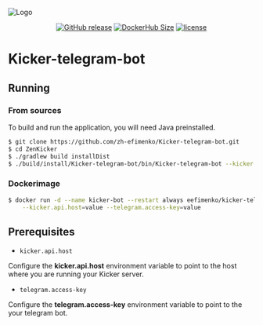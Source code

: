![Logo](https://github.com/zh-efimenko/Kicker-telegram-bot/blob/master/docs/logo.png?raw=true)    
  
  
<p align="center">
    <a href="https://github.com/zh-efimenko/ZenKicker-telegram-bot/releases"><img alt="GitHub release" src="https://img.shields.io/github/release/zh-efimenko/Kicker-telegram-bot.svg"></a>
    <a href="https://hub.docker.com/r/zensoftio/kicker"><img alt="DockerHub Size" src="https://img.shields.io/microbadger/image-size/image-size/eefimenko/kicker-telegram-bot.svg"></a>
    <a href="https://github.com/zh-efimenko/ZenKicker-telegram-bot/blob/master/LICENSE.txt"><img alt="license" src="https://img.shields.io/github/license/zh-efimenko/Kicker-telegram-bot.svg"></a>
</p>

# Kicker-telegram-bot

## Running

### From sources

To build and run the application, you will need Java preinstalled.

```bash
$ git clone https://github.com/zh-efimenko/Kicker-telegram-bot.git  
$ cd ZenKicker  
$ ./gradlew build installDist  
$ ./build/install/Kicker-telegram-bot/bin/Kicker-telegram-bot --kicker.api.host=value --telegram.access-key=value
```

### Dockerimage

```bash
$ docker run -d --name kicker-bot --restart always eefimenko/kicker-telegram-bot \
	--kicker.api.host=value --telegram.access-key=value
```

## Prerequisites

* `kicker.api.host`

Configure the **kicker.api.host** environment variable to point to the host where 
you are running your Kicker server. 

* `telegram.access-key`

Configure the **telegram.access-key** environment variable to point to the your telegram bot.
